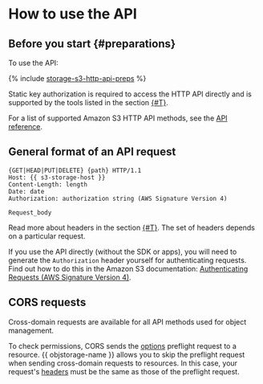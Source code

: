 # How to use the API

## Before you start {#preparations}

To use the API:

{% include [storage-s3-http-api-preps](../_includes_service/storage-s3-http-api-preps.md) %}

Static key authorization is required to access the HTTP API directly and is supported by the tools listed in the section [{#T}](../instruments/index.md).

For a list of supported Amazon S3 HTTP API methods, see the [API reference](api-ref/index.md).

## General format of an API request

```
{GET|HEAD|PUT|DELETE} {path} HTTP/1.1
Host: {{ s3-storage-host }}
Content-Length: length
Date: date
Authorization: authorization string (AWS Signature Version 4)

Request_body
```

Read more about headers in the section [{#T}](api-ref/common-request-headers.md). The set of headers depends on a particular request.

If you use the API directly (without the SDK or apps), you will need to generate the `Authorization` header yourself for authenticating requests. Find out how to do this in the Amazon S3 documentation: [Authenticating Requests (AWS Signature Version 4)](https://docs.aws.amazon.com/AmazonS3/latest/API/sig-v4-authenticating-requests.html).

## CORS requests

Cross-domain requests are available for all API methods used for object management.

To check permissions, CORS sends the [options](api-ref/object/options.md) preflight request to a resource. {{ objstorage-name }} allows you to skip the preflight request when sending cross-domain requests to resources. In this case, your request's [headers](api-ref/object/options.md#request-headers) must be the same as those of the preflight request.

